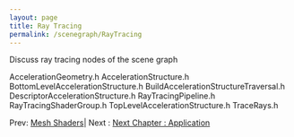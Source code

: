 ```yaml
---
layout: page
title: Ray Tracing
permalink: /scenegraph/RayTracing
---
```


Discuss ray tracing nodes of the scene graph

AccelerationGeometry.h
AccelerationStructure.h
BottomLevelAccelerationStructure.h
BuildAccelerationStructureTraversal.h
DescriptorAccelerationStructure.h
RayTracingPipeline.h
RayTracingShaderGroup.h
TopLevelAccelerationStructure.h
TraceRays.h


Prev: [Mesh Shaders](MeshShaders.md)| Next : [Next Chapter : Application](../4_Application/index.md)

